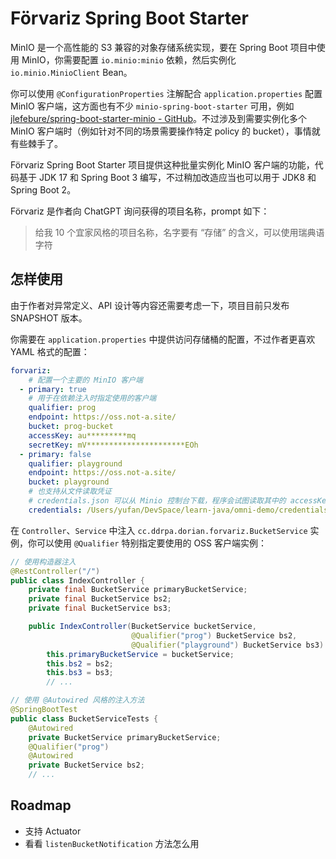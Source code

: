 # Förvariz Spring Boot Starter

MinIO 是一个高性能的 S3 兼容的对象存储系统实现，要在 Spring Boot 项目中使用 MinIO，你需要配置 `io.minio:minio` 依赖，然后实例化 `io.minio.MinioClient` Bean。

你可以使用 `@ConfigurationProperties` 注解配合 `application.properties` 配置 MinIO 客户端，这方面也有不少 `minio-spring-boot-starter` 可用，例如 [jlefebure/spring-boot-starter-minio - GitHub](https://github.com/jlefebure/spring-boot-starter-minio)。不过涉及到需要实例化多个 MinIO 客户端时（例如针对不同的场景需要操作特定 policy 的 bucket），事情就有些棘手了。

Förvariz Spring Boot Starter 项目提供这种批量实例化 MinIO 客户端的功能，代码基于 JDK 17 和 Spring Boot 3 编写，不过稍加改造应当也可以用于 JDK8 和 Spring Boot 2。

Förvariz 是作者向 ChatGPT 询问获得的项目名称，prompt 如下：

> 给我 10 个宜家风格的项目名称，名字要有 “存储” 的含义，可以使用瑞典语字符

## 怎样使用

由于作者对异常定义、API 设计等内容还需要考虑一下，项目目前只发布 SNAPSHOT 版本。

你需要在 `application.properties` 中提供访问存储桶的配置，不过作者更喜欢 YAML 格式的配置：

```yaml
forvariz:
    # 配置一个主要的 MinIO 客户端
  - primary: true
    # 用于在依赖注入时指定使用的客户端
    qualifier: prog
    endpoint: https://oss.not-a.site/
    bucket: prog-bucket
    accessKey: au*********mq
    secretKey: mV**********************EOh
  - primary: false
    qualifier: playground
    endpoint: https://oss.not-a.site/
    bucket: playground
    # 也支持从文件读取凭证
    # credentials.json 可以从 Minio 控制台下载，程序会试图读取其中的 accessKey 和 secretKey 属性
    credentials: /Users/yufan/DevSpace/learn-java/omni-demo/credentials.json
```

在 `Controller`、`Service` 中注入 `cc.ddrpa.dorian.forvariz.BucketService` 实例，你可以使用 `@Qualifier` 特别指定要使用的 OSS 客户端实例：

```java
// 使用构造器注入
@RestController("/")
public class IndexController {
    private final BucketService primaryBucketService;
    private final BucketService bs2;
    private final BucketService bs3;

    public IndexController(BucketService bucketService,
                           @Qualifier("prog") BucketService bs2,
                           @Qualifier("playground") BucketService bs3) {
        this.primaryBucketService = bucketService;
        this.bs2 = bs2;
        this.bs3 = bs3;
        // ...

// 使用 @Autowired 风格的注入方法
@SpringBootTest
public class BucketServiceTests {
    @Autowired
    private BucketService primaryBucketService;
    @Qualifier("prog")
    @Autowired
    private BucketService bs2;
    // ...
```

## Roadmap

- 支持 Actuator
- 看看 `listenBucketNotification` 方法怎么用